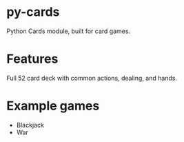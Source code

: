 # py-cards
Python Cards module, built for card games.

# Features
Full 52 card deck with common actions, dealing, and hands.

# Example games
- Blackjack
- War
